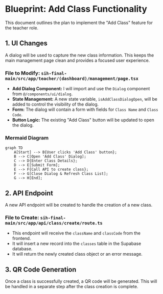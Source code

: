 # Blueprint: Add Class Functionality

This document outlines the plan to implement the "Add Class" feature for the teacher role.

## 1. UI Changes

A dialog will be used to capture the new class information. This keeps the main management page clean and provides a focused user experience.

### File to Modify: `sih-final-main/src/app/teacher/(dashboard)/management/page.tsx`

- **Add Dialog Component:** I will import and use the `Dialog` component from `@/components/ui/dialog`.
- **State Management:** A new state variable, `isAddClassDialogOpen`, will be added to control the visibility of the dialog.
- **Form:** The dialog will contain a form with fields for `Class Name` and `Class Code`.
- **Button Logic:** The existing "Add Class" button will be updated to open the dialog.

### Mermaid Diagram

```mermaid
graph TD
    A[Start] --> B{User clicks 'Add Class' button};
    B --> C[Open 'Add Class' Dialog];
    C --> D{Enter Class Details};
    D --> E[Submit Form];
    E --> F{Call API to create class};
    F --> G[Close Dialog & Refresh Class List];
    G --> H[End];
```

## 2. API Endpoint

A new API endpoint will be created to handle the creation of a new class.

### File to Create: `sih-final-main/src/app/api/class/create/route.ts`

- This endpoint will receive the `className` and `classCode` from the frontend.
- It will insert a new record into the `classes` table in the Supabase database.
- It will return the newly created class object or an error message.

## 3. QR Code Generation

Once a class is successfully created, a QR code will be generated. This will be handled in a separate step after the class creation is complete.